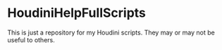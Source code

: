 # HoudiniHelpFullScripts
This is just a repository for my Houdini scripts. They may or may not be useful to others.
